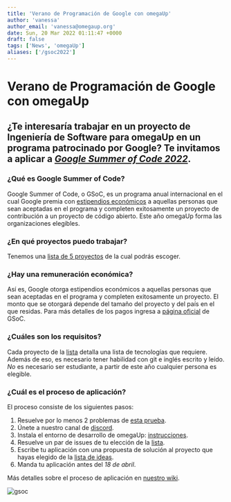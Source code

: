 ```yaml
---
title: 'Verano de Programación de Google con omegaUp'
author: 'vanessa'
author_email: 'vanessa@omegaup.org'
date: Sun, 20 Mar 2022 01:11:47 +0000
draft: false
tags: ['News', 'omegaUp']
aliases: ['/gsoc2022']
---
```


# Verano de Programación de Google con omegaUp
## ¿Te interesaría trabajar en un proyecto de Ingeniería de Software para omegaUp en un programa patrocinado por Google? Te invitamos a aplicar a [_Google Summer of Code 2022_](https://summerofcode.withgoogle.com/programs/2022/organizations/omegaup).

### ¿Qué es Google Summer of Code?
Google Summer of Code, o GSoC, es un programa anual internacional en el cual Google premia con [estipendios económicos](https://developers.google.com/open-source/gsoc/help/student-stipends) a aquellas personas que sean aceptadas en el programa y completen exitosamente un proyecto de contribución a un proyecto de código abierto. Este año omegaUp forma las organizaciones elegibles.

### ¿En qué proyectos puedo trabajar?
Tenemos una [lista de 5 proyectos](https://github.com/omegaup/omegaup/wiki/Google-Summer-of-Code-2022/#ideas-list) de la cual podrás escoger.

### ¿Hay una remuneración económica?
Así es, Google otorga estipendios económicos a aquellas personas que sean aceptadas en el programa y completen exitosamente un proyecto. El monto que se otorgará depende del tamaño del proyecto y del país en el que residas. Para más detalles de los pagos ingresa a [página oficial](https://developers.google.com/open-source/gsoc/help/student-stipends) de GSoC.

### ¿Cuáles son los requisitos?
Cada proyecto de la [lista](https://github.com/omegaup/omegaup/wiki/Google-Summer-of-Code-2022/#ideas-list) detalla una lista de tecnologías que requiere. Además de eso, es necesario tener habilidad con git e inglés escrito y leído. _No_ es necesario ser estudiante, a partir de este año cualquier persona es elegible.  

### ¿Cuál es el proceso de aplicación?
El proceso consiste de los siguientes pasos:
 1. Resuelve por lo menos 2 problemas de [esta prueba](https://omegaup.com/arena/gsoc2022).
 2. Únete a nuestro canal de [discord](https://discord.com/channels/832682734115094638/951215673424613486). 
 3. Instala el entorno de desarrollo de omegaUp: [instrucciones](https://github.com/omegaup/omegaup/wiki/Development-Environment-Setup-Process).
 4. Resuelve un par de issues de tu elección de la [lista](https://github.com/omegaup/omegaup/issues).
 5. Escribe tu aplicación con una propuesta de solución al proyecto que hayas elegido de la [lista de ideas](https://github.com/omegaup/omegaup/wiki/Google-Summer-of-Code-2022/#ideas-list).
 6. Manda tu aplicación antes del *18 de abril*.
 
Más detalles sobre el proceso de aplicación en [nuestro wiki](https://github.com/omegaup/omegaup/wiki/Google-Summer-of-Code-2022/#application-process).

![gsoc](https://user-images.githubusercontent.com/13296248/159149882-63dd12ef-4e45-45ea-bdbf-72d40d704481.png)
